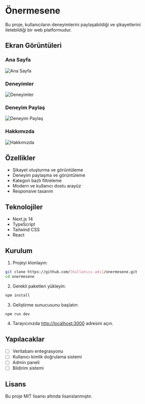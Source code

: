 # Önermesene

Bu proje, kullanıcıların deneyimlerini paylaşabildiği ve şikayetlerini iletebildiği bir web platformudur.

## Ekran Görüntüleri

### Ana Sayfa
![Ana Sayfa](/public/screenshots/AnaSayfa.png)

### Deneyimler
![Deneyimler](/public/screenshots/Deneyimler.png)

### Deneyim Paylaş
![Deneyim Paylaş](/public/screenshots/DeneyimPaylas.png)

### Hakkımızda
![Hakkımızda](/public/screenshots/Hakkimizda.png)

## Özellikler

- Şikayet oluşturma ve görüntüleme
- Deneyim paylaşma ve görüntüleme
- Kategori bazlı filtreleme
- Modern ve kullanıcı dostu arayüz
- Responsive tasarım

## Teknolojiler

- Next.js 14
- TypeScript
- Tailwind CSS
- React

## Kurulum

1. Projeyi klonlayın:
```bash
git clone https://github.com/[kullanıcı-adı]/onermesene.git
cd onermesene
```

2. Gerekli paketleri yükleyin:
```bash
npm install
```

3. Geliştirme sunucusunu başlatın:
```bash
npm run dev
```

4. Tarayıcınızda [http://localhost:3000](http://localhost:3000) adresini açın.

## Yapılacaklar

- [ ] Veritabanı entegrasyonu
- [ ] Kullanıcı kimlik doğrulama sistemi
- [ ] Admin paneli
- [ ] Bildirim sistemi

## Lisans

Bu proje MIT lisansı altında lisanslanmıştır.
